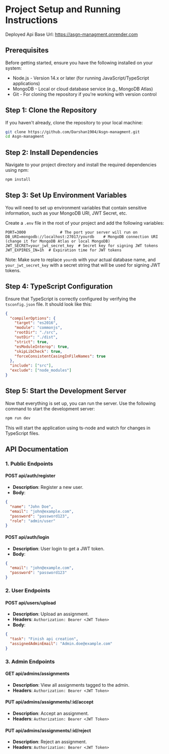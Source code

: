 # Project Setup and Running Instructions

Deployed Api Base Url: https://asgn-managment.onrender.com

## Prerequisites
Before getting started, ensure you have the following installed on your system:

- Node.js - Version 14.x or later (for running JavaScript/TypeScript applications)
- MongoDB - Local or cloud database service (e.g., MongoDB Atlas)
- Git - For cloning the repository if you're working with version control

## Step 1: Clone the Repository
If you haven't already, clone the repository to your local machine:

```bash
git clone https://github.com/Darshan1904/Asgn-managment.git
cd Asgn-managment
```

## Step 2: Install Dependencies
Navigate to your project directory and install the required dependencies using npm:

```bash
npm install
```

## Step 3: Set Up Environment Variables
You will need to set up environment variables that contain sensitive information, such as your MongoDB URI, JWT Secret, etc.

Create a `.env` file in the root of your project and add the following variables:

```
PORT=3000               # The port your server will run on
DB_URI=mongodb://localhost:27017/yourdb    # MongoDB connection URI (change it for MongoDB Atlas or local MongoDB)
JWT_SECRET=your_jwt_secret_key  # Secret key for signing JWT tokens
JWT_EXPIRES_IN=1h  # Expiration time for JWT tokens
```

Note: Make sure to replace `yourdb` with your actual database name, and `your_jwt_secret_key` with a secret string that will be used for signing JWT tokens.

## Step 4: TypeScript Configuration
Ensure that TypeScript is correctly configured by verifying the `tsconfig.json` file. It should look like this:

```json
{
  "compilerOptions": {
    "target": "es2016",                 
    "module": "commonjs",               
    "rootDir": "./src",               
    "outDir": "./dist",                
    "strict": true,                     
    "esModuleInterop": true,            
    "skipLibCheck": true,               
    "forceConsistentCasingInFileNames": true 
  },
  "include": ["src"],                   
  "exclude": ["node_modules"]           
}
```

## Step 5: Start the Development Server

Now that everything is set up, you can run the server. Use the following command to start the development server:

```bash
npm run dev
```

This will start the application using ts-node and watch for changes in TypeScript files.

## API Documentation

### 1. Public Endpoints

#### POST api/auth/register
- **Description**: Register a new user.
- **Body**:
```json
{
  "name": "John Doe",
  "email": "john@example.com",
  "password": "password123",
  "role": "admin/user"
}
```

#### POST api/auth/login
- **Description**: User login to get a JWT token.
- **Body**:
```json
{
  "email": "john@example.com",
  "password": "password123"
}
```

### 2. User Endpoints

#### POST api/users/upload
- **Description**: Upload an assignment.
- **Headers**: 
  `Authorization: Bearer <JWT Token>`
- **Body**:
```json
{
  "task": "Finish api creation",
  "assignedAdminEmail": "Admin.doe@example.com"
}
```

### 3. Admin Endpoints

#### GET api/admins/assignments
- **Description**: View all assignments tagged to the admin.
- **Headers**: 
  `Authorization: Bearer <JWT Token>`

#### PUT api/admins/assignments/:id/accept
- **Description**: Accept an assignment.
- **Headers**: 
  `Authorization: Bearer <JWT Token>`

#### PUT api/admins/assignments/:id/reject
- **Description**: Reject an assignment.
- **Headers**: 
  `Authorization: Bearer <JWT Token>`
